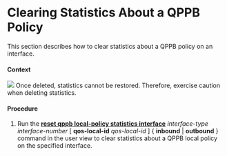 Clearing Statistics About a QPPB Policy
=======================================

This section describes how to clear statistics about a
QPPB policy on an interface.

#### Context

![](../../../../public_sys-resources/notice_3.0-en-us.png) Once deleted, statistics cannot be restored.
Therefore, exercise caution when deleting statistics.

#### Procedure

1. Run the [**reset
   qppb local-policy statistics interface**](cmdqueryname=reset+qppb+local-policy+statistics+interface) *interface-type* *interface-number* [ **qos-local-id** *qos-local-id* ] { **inbound** | **outbound** } command in the user view
   to clear statistics about a QPPB local policy on the specified interface.